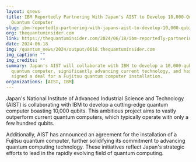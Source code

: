 ```yaml
---
layout: qnews
title: IBM Reportedly Partnering With Japan's AIST to Develop 10,000-Qubit
  Quantum Computer
slug: ibm-reportedly-partnering-with-japans-aist-to-develop-10,000-qubit-quantum-computer
org: thequantuminsider.com
link: https://thequantuminsider.com/2024/06/18/ibm-reportedly-partnering-with-japans-aist-to-develop-10000-qubit-quantum-computer/
date: 2024-06-18
img: /quantum_news/2024/output/0618.thequantuminsider.com
img_caption: ""
img_credits: ""
summary: Japan's AIST will collaborate with IBM to develop a 10,000-qubit
  quantum computer, significantly advancing current technology, and has also
  signed a deal for a Fujitsu quantum computer installation.
organizations: [AIST, IBM]
---
```


Japan's National Institute of Advanced Industrial Science and Technology (AIST) is collaborating with IBM to develop a cutting-edge quantum computer boasting 10,000 qubits. This ambitious project aims to vastly outperform current quantum computers, which typically operate with only a few hundred qubits.

Additionally, AIST has announced an agreement for the installation of a Fujitsu quantum computer, further solidifying its commitment to advancing quantum computing technology. These initiatives reflect Japan's strategic efforts to lead in the rapidly evolving field of quantum computing.